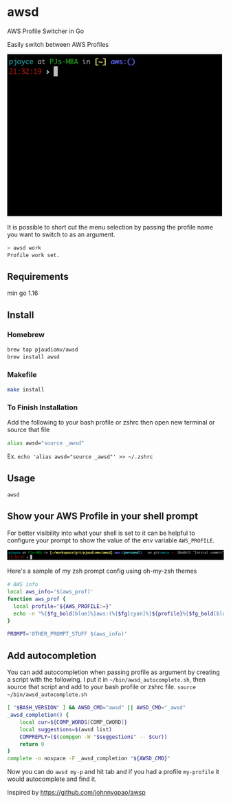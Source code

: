 # awsd

AWS Profile Switcher in Go

Easily switch between AWS Profiles

<img src="assets/demo.gif" width="500">

It is possible to short cut the menu selection by passing
the profile name you want to switch to as an argument.

```sh
> awsd work
Profile work set.
```


## Requirements
min go 1.16

## Install

### Homebrew

```sh
brew tap pjaudiomv/awsd
brew install awsd
```

### Makefile

```sh
make install
```



### To Finish Installation
Add the following to your bash profile or zshrc then open new terminal or source that file

```sh
alias awsd="source _awsd"
```

Ex. `echo 'alias awsd="source _awsd"' >> ~/.zshrc`

## Usage
```sh
awsd
```

## Show your AWS Profile in your shell prompt
For better visibility into what your shell is set to it can be helpful to configure your prompt to show the value of the env variable `AWS_PROFILE`.

<img src="assets/screenshot.png" width="700">

Here's a sample of my zsh prompt config using oh-my-zsh themes

```sh
# AWS info
local aws_info='$(aws_prof)'
function aws_prof {
  local profile="${AWS_PROFILE:=}"
  echo -n "%{$fg_bold[blue]%}aws:(%{$fg[cyan]%}${profile}%{$fg_bold[blue]%})%{$reset_color%} "
}
```

```sh
PROMPT='OTHER_PROMPT_STUFF $(aws_info)'
```

## Add autocompletion
You can add autocompletion when passing profile as argument by creating a script with the following. I put it in 
`~/bin/awsd_autocomplete.sh`, then source that script and add to your bash profile or zshrc file.
`source ~/bin/awsd_autocomplete.sh`

```bash
[ "$BASH_VERSION" ] && AWSD_CMD="awsd" || AWSD_CMD="_awsd"
_awsd_completion() {
    local cur=${COMP_WORDS[COMP_CWORD]}
    local suggestions=$(awsd list)
    COMPREPLY=($(compgen -W "$suggestions" -- $cur))
    return 0
}
complete -o nospace -F _awsd_completion "${AWSD_CMD}"
```

Now you can do `awsd my-p` and hit tab and if you had a profile `my-profile` it would autocomplete and find it.

Inspired by https://github.com/johnnyopao/awsp
